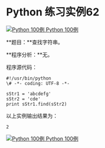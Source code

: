 Python 练习实例62
=============

 [![Python 100例](../images/up.gif) Python 100例](python-100-examples.html)

**题目：**查找字符串。　　

**程序分析：**无。

程序源代码：
```
#!/usr/bin/python
\# -*- coding: UTF-8 -*-

sStr1 = 'abcdefg'
sStr2 = 'cde'
print sStr1.find(sStr2)
```
以上实例输出结果为：
```
2
```
 [![Python 100例](../images/up.gif) Python 100例](python-100-examples.html)